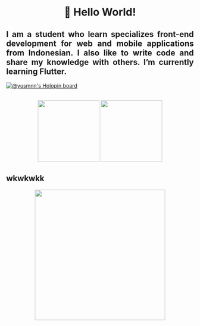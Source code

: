<h1 align="center">👋 Hello World!</h1>

<div align="justify">
<h2>I am a student who learn specializes front-end development for web and mobile applications from Indonesian. I also like to write code and share my knowledge with others. I’m currently learning Flutter.</h2>
</div>

[![@yusmnn's Holopin board](https://holopin.io/api/user/board?user=yusmnn)](https://holopin.io/@yusmnn)

<br>
<div align="center">
  <img height="165em" src="https://github-readme-stats.vercel.app/api?username=yusmnn&show_icons=true&theme=github_dark&include_all_commits=true&count_private=true"/>
  <img height="165em" src="https://github-readme-stats.vercel.app/api/top-langs/?username=yusmnn&layout=compact&langs_count=7&theme=github_dark"/>
</div>

## wkwkwkk
<div align="center">
  <img src="https://random-memer.herokuapp.com/" width="350px"/>
</div>


